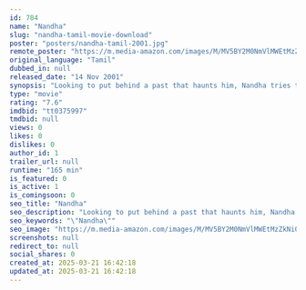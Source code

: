 ```yaml
---
id: 784
name: "Nandha"
slug: "nandha-tamil-movie-download"
poster: "posters/nandha-tamil-2001.jpg"
remote_poster: "https://m.media-amazon.com/images/M/MV5BY2M0NmVlMWEtMzZkNi00OWM1LTgxNjctMzY5MWY4MzYxNzllXkEyXkFqcGc@._V1_SX300.jpg"
original_language: "Tamil"
dubbed_in: null
released_date: "14 Nov 2001"
synopsis: "Looking to put behind a past that haunts him, Nandha tries to reconcile with his mother and live life on his terms."
type: "movie"
rating: "7.6"
imdbid: "tt0375997"
tmdbid: null
views: 0
likes: 0
dislikes: 0
author_id: 1
trailer_url: null
runtime: "165 min"
is_featured: 0
is_active: 1
is_comingsoon: 0
seo_title: "Nandha"
seo_description: "Looking to put behind a past that haunts him, Nandha tries to reconcile with his mother and live life on his terms."
seo_keywords: "\"Nandha\""
seo_image: "https://m.media-amazon.com/images/M/MV5BY2M0NmVlMWEtMzZkNi00OWM1LTgxNjctMzY5MWY4MzYxNzllXkEyXkFqcGc@._V1_SX300.jpg"
screenshots: null
redirect_to: null
social_shares: 0
created_at: 2025-03-21 16:42:18
updated_at: 2025-03-21 16:42:18
---
```


